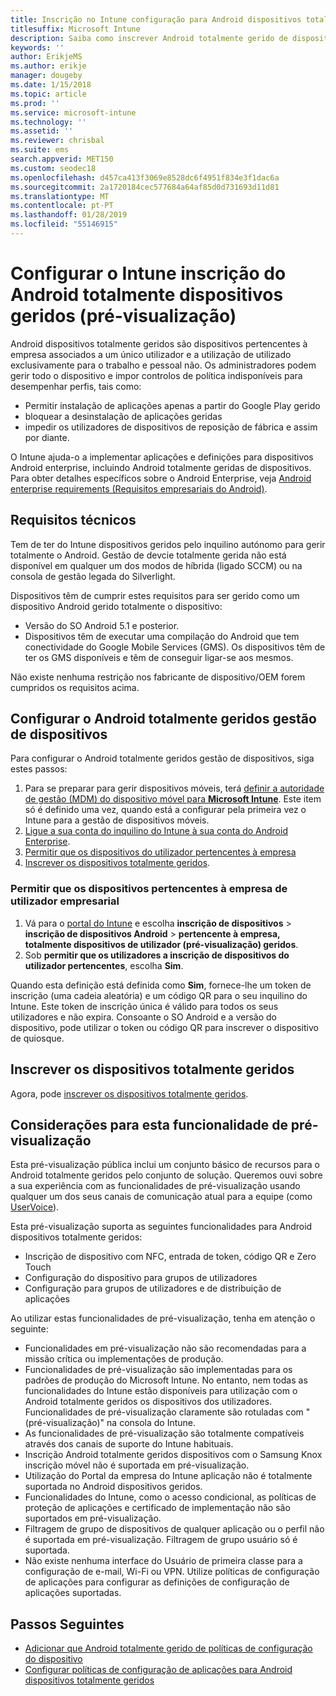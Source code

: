 ```yaml
---
title: Inscrição no Intune configuração para Android dispositivos totalmente geridos
titlesuffix: Microsoft Intune
description: Saiba como inscrever Android totalmente gerido de dispositivos no Intune.
keywords: ''
author: ErikjeMS
ms.author: erikje
manager: dougeby
ms.date: 1/15/2018
ms.topic: article
ms.prod: ''
ms.service: microsoft-intune
ms.technology: ''
ms.assetid: ''
ms.reviewer: chrisbal
ms.suite: ems
search.appverid: MET150
ms.custom: seodec18
ms.openlocfilehash: d457ca413f3069e8528dc6f4951f834e3f1dac6a
ms.sourcegitcommit: 2a1720184cec577684a64af85d0d731693d11d81
ms.translationtype: MT
ms.contentlocale: pt-PT
ms.lasthandoff: 01/28/2019
ms.locfileid: "55146915"
---
```

# <a name="set-up-intune-enrollment-of-android-fully-managed-devices-preview"></a>Configurar o Intune inscrição do Android totalmente dispositivos geridos (pré-visualização)

Android dispositivos totalmente geridos são dispositivos pertencentes à empresa associados a um único utilizador e a utilização de utilizado exclusivamente para o trabalho e pessoal não. Os administradores podem gerir todo o dispositivo e impor controlos de política indisponíveis para desempenhar perfis, tais como:
- Permitir instalação de aplicações apenas a partir do Google Play gerido
- bloquear a desinstalação de aplicações geridas
- impedir os utilizadores de dispositivos de reposição de fábrica e assim por diante.

O Intune ajuda-o a implementar aplicações e definições para dispositivos Android enterprise, incluindo Android totalmente geridas de dispositivos. Para obter detalhes específicos sobre o Android Enterprise, veja [Android enterprise requirements (Requisitos empresariais do Android)](https://support.google.com/work/android/answer/6174145?hl=en&ref_topic=6151012).

## <a name="technical-requirements"></a>Requisitos técnicos

Tem de ter do Intune dispositivos geridos pelo inquilino autónomo para gerir totalmente o Android. Gestão de devcie totalmente gerida não está disponível em qualquer um dos modos de híbrida (ligado SCCM) ou na consola de gestão legada do Silverlight.

Dispositivos têm de cumprir estes requisitos para ser gerido como um dispositivo Android gerido totalmente o dispositivo:

- Versão do SO Android 5.1 e posterior.
- Dispositivos têm de executar uma compilação do Android que tem conectividade do Google Mobile Services (GMS). Os dispositivos têm de ter os GMS disponíveis e têm de conseguir ligar-se aos mesmos.

Não existe nenhuma restrição nos fabricante de dispositivo/OEM forem cumpridos os requisitos acima.

## <a name="set-up-android-fully-managed-device-management"></a>Configurar o Android totalmente geridos gestão de dispositivos

Para configurar o Android totalmente geridos gestão de dispositivos, siga estes passos:

1. Para se preparar para gerir dispositivos móveis, terá [definir a autoridade de gestão (MDM) do dispositivo móvel para **Microsoft Intune**](mdm-authority-set.md). Este item só é definido uma vez, quando está a configurar pela primeira vez o Intune para a gestão de dispositivos móveis.
2. [Ligue a sua conta do inquilino do Intune à sua conta do Android Enterprise](connect-intune-android-enterprise.md).
3. [Permitir que os dispositivos do utilizador pertencentes à empresa](#enable-corporate-owned-user-devices)
4. [Inscrever os dispositivos totalmente geridos](#enroll-the-fully-managed-devices).

### <a name="enable-corporate-owned-user-devices"></a>Permitir que os dispositivos pertencentes à empresa de utilizador empresarial

1. Vá para o [portal do Intune](https://portal.azure.com) e escolha **inscrição de dispositivos** > **inscrição de dispositivos Android** > **pertencente à empresa, totalmente dispositivos de utilizador (pré-visualização) geridos**.
2. Sob **permitir que os utilizadores a inscrição de dispositivos do utilizador pertencentes**, escolha **Sim**.

Quando esta definição está definida como **Sim**, fornece-lhe um token de inscrição (uma cadeia aleatória) e um código QR para o seu inquilino do Intune. Este token de inscrição única é válido para todos os seus utilizadores e não expira. Consoante o SO Android e a versão do dispositivo, pode utilizar o token ou código QR para inscrever o dispositivo de quiosque.

## <a name="enroll-the-fully-managed-devices"></a>Inscrever os dispositivos totalmente geridos
Agora, pode [inscrever os dispositivos totalmente geridos](android-dedicated-devices-fully-managed-enroll.md).

## <a name="considerations-for-this-preview-feature"></a>Considerações para esta funcionalidade de pré-visualização
Esta pré-visualização pública inclui um conjunto básico de recursos para o Android totalmente geridos pelo conjunto de solução. Queremos ouvi sobre a sua experiência com as funcionalidades de pré-visualização usando qualquer um dos seus canais de comunicação atual para a equipe (como [UserVoice](https://microsoftintune.uservoice.com/forums/291681-ideas?category_id=210853)).

Esta pré-visualização suporta as seguintes funcionalidades para Android dispositivos totalmente geridos:
- Inscrição de dispositivo com NFC, entrada de token, código QR e Zero Touch
- Configuração do dispositivo para grupos de utilizadores
- Configuração para grupos de utilizadores e de distribuição de aplicações


Ao utilizar estas funcionalidades de pré-visualização, tenha em atenção o seguinte:
- Funcionalidades em pré-visualização não são recomendadas para a missão crítica ou implementações de produção. 
- Funcionalidades de pré-visualização são implementadas para os padrões de produção do Microsoft Intune. No entanto, nem todas as funcionalidades do Intune estão disponíveis para utilização com o Android totalmente geridos os dispositivos dos utilizadores. Funcionalidades de pré-visualização claramente são rotuladas com "(pré-visualização)" na consola do Intune. 
- As funcionalidades de pré-visualização são totalmente compatíveis através dos canais de suporte do Intune habituais.
- Inscrição Android totalmente geridos dispositivos com o Samsung Knox inscrição móvel não é suportada em pré-visualização. 
- Utilização do Portal da empresa do Intune aplicação não é totalmente suportada no Android dispositivos geridos. 
- Funcionalidades do Intune, como o acesso condicional, as políticas de proteção de aplicações e certificado de implementação não são suportados em pré-visualização. 
- Filtragem de grupo de dispositivos de qualquer aplicação ou o perfil não é suportada em pré-visualização. Filtragem de grupo usuário só é suportada. 
- Não existe nenhuma interface do Usuário de primeira classe para a configuração de e-mail, Wi-Fi ou VPN. Utilize políticas de configuração de aplicações para configurar as definições de configuração de aplicações suportadas.

## <a name="next-steps"></a>Passos Seguintes
- [Adicionar que Android totalmente gerido de políticas de configuração do dispositivo](device-restrictions-android-for-work.md#device-owner-only)
- [Configurar políticas de configuração de aplicações para Android dispositivos totalmente geridos](app-configuration-policies-use-android.md)


